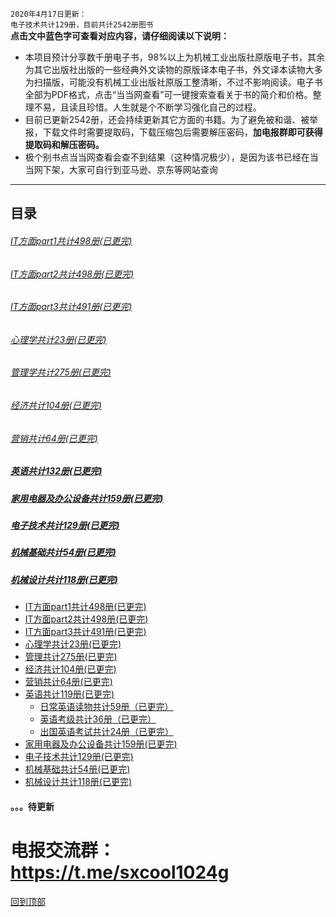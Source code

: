 `2020年4月17日更新：`<br>
`电子技术共计129册，目前共计2542册图书`<br>
**点击文中蓝色字可查看对应内容，请仔细阅读以下说明：**
* 本项目预计分享数千册电子书，98%以上为机械工业出版社原版电子书，其余为其它出版社出版的一些经典外文读物的原版译本电子书，外文译本读物大多为扫描版，可能没有机械工业出版社原版工整清晰，不过不影响阅读。电子书全部为PDF格式，点击“当当网查看”可一键搜索查看关于书的简介和价格。整理不易，且读且珍惜。人生就是个不断学习强化自己的过程。
* 目前已更新2542册，还会持续更新其它方面的书籍。为了避免被和谐、被举报，下载文件时需要提取码，下载压缩包后需要解压密码，**加电报群即可获得提取码和解压密码。**
* 极个别书点当当网查看会查不到结果（这种情况极少），是因为该书已经在当当网下架，大家可自行到亚马逊、京东等网站查询<br>

***
## 目录
###### <a href="/IT方面图书/part1.md#it方面part1共498册">IT方面part1共计498册(已更完)</a>
###### <a href="/IT方面图书/part2.md#it方面part2共498册">IT方面part2共计498册(已更完)</a>
###### <a href="/IT方面图书/part3.md#it方面part3共498册">IT方面part3共计491册(已更完)</a>
###### <a href="/心理/README.md#心理学共23册">心理学共计23册(已更完)</a>
###### <a href="/管理/README.md#管理共计275册">管理学共计275册(已更完)</a>
###### <a href="/经济/README.md#经济共计104册">经济共计104册(已更完)</a>
###### <a href="/营销/README.md#营销共计64册">营销共计64册(已更完)</a>
##### <a href="/英语/README.md#英语共计132册">英语共计132册(已更完)</a>
##### <a href="/家用电器及办公设备/README.md#家用电器及办公设备共计159册">家用电器及办公设备共计159册(已更完)</a>
##### <a href="/电子技术/README.md#电子技术共计129册">电子技术共计129册(已更完)</a>
##### <a href="/机械基础/README.md#机械基础共计54册">机械基础共计54册(已更完)</a>
##### <a href="/机械设计/README.md#机械设计共计118册">机械设计共计118册(已更完)</a>



* [IT方面part1共计498册(已更完)](/IT方面图书/part1.md)
* [IT方面part2共计498册(已更完)](/IT方面图书/part2.md)
* [IT方面part3共计491册(已更完)](/IT方面图书/part3.md)
* [心理学共计23册(已更完)](/心理/README.md)
* [管理共计275册(已更完)](/管理/README.md)
* [经济共计104册(已更完)](/经济/README.md)
* [营销共计64册(已更完)](/营销/README.md)
* [英语共计119册(已更完)](/英语/README.md)
  * [日常英语读物共计59册（已更完）](/英语/日常英语读物.md)
  * [英语考级共计36册（已更完）](/英语/英语考级.md)
  * [出国英语考试共计24册（已更完）](/英语/出国英语考试.md)
* [家用电器及办公设备共计159册(已更完)](/家用电器及办公设备/README.md)
* [电子技术共计129册(已更完)](/电子技术/README.md)
* [机械基础共计54册(已更完)](/机械基础/README.md)
* [机械设计共计118册(已更完)](/机械设计/README.md)

#### 。。。待更新
# 电报交流群：https://t.me/sxcool1024g
[回到顶部](#readme)
